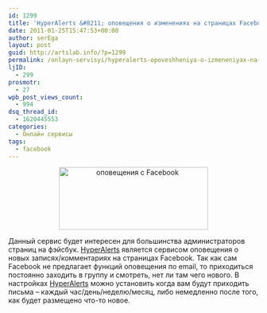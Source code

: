 ```yaml
---
id: 1299
title: 'HyperAlerts &#8211; оповещения о изменениях на страницах Facebook'
date: 2011-01-25T15:47:53+00:00
author: serEga
layout: post
guid: http://artslab.info/?p=1299
permalink: /onlayn-servisyi/hyperalerts-opoveshheniya-o-izmeneniyax-na-stranicax-facebook/
ljID:
  - 299
prosmotr:
  - 27
wpb_post_views_count:
  - 994
dsq_thread_id:
  - 1620445553
categories:
  - Онлайн сервисы
tags:
  - facebook
---
```

<center>
  <a href="http://artslab.info/wp-content/uploads/hyperalerts.jpg"><img src="http://artslab.info/wp-content/uploads/hyperalerts-300x126.jpg" alt="оповещения с Facebook" title="hyperalerts" width="300" height="126" class="alignnone size-medium wp-image-1300" /></a>
</center>

Данный сервис будет интересен для большинства администраторов страниц на фэйсбук. [HyperAlerts](http://alerts.hyperinteraktiv.no/) является сервисом оповещения о новых записях/комментариях на страницах Facebook. Так как сам Facebook не предлагает функций оповещения по email, то приходиться постоянно заходить в группу и смотреть, нет ли там чего нового. В настройках [HyperAlerts](http://alerts.hyperinteraktiv.no/) можно установить когда вам будут приходить письма &#8211; каждый час/день/неделю/месяц, либо немедленно после того, как будет размещено что-то новое.
